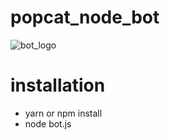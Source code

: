 # popcat_node_bot
![bot_logo](https://github.com/ZOYBAD14xx/popcat_node_bot/blob/main/logo.png?raw=true)

# installation
  - yarn or npm install
  - node bot.js
